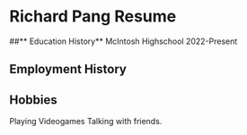 # Richard Pang Resume

##** Education History**
McIntosh Highschool 2022-Present

##  Employment History


## Hobbies
Playing Videogames
Talking with friends.
